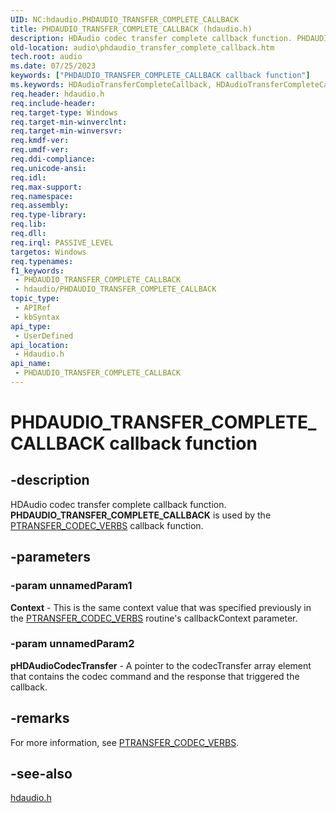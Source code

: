 ```yaml
---
UID: NC:hdaudio.PHDAUDIO_TRANSFER_COMPLETE_CALLBACK
title: PHDAUDIO_TRANSFER_COMPLETE_CALLBACK (hdaudio.h)
description: HDAudio codec transfer complete callback function. PHDAUDIO_TRANSFER_COMPLETE_CALLBACK is used by the PTRANSFER_CODEC_VERBS callback function.
old-location: audio\phdaudio_transfer_complete_callback.htm
tech.root: audio
ms.date: 07/25/2023
keywords: ["PHDAUDIO_TRANSFER_COMPLETE_CALLBACK callback function"]
ms.keywords: HDAudioTransferCompleteCallback, HDAudioTransferCompleteCallback callback function [Audio Devices], PHDAUDIO_TRANSFER_COMPLETE_CALLBACK, PHDAUDIO_TRANSFER_COMPLETE_CALLBACK callback, audio.phdaudio_transfer_complete_callback, hdaudio/HDAudioTransferCompleteCallback
req.header: hdaudio.h
req.include-header: 
req.target-type: Windows
req.target-min-winverclnt: 
req.target-min-winversvr: 
req.kmdf-ver: 
req.umdf-ver: 
req.ddi-compliance: 
req.unicode-ansi: 
req.idl: 
req.max-support: 
req.namespace: 
req.assembly: 
req.type-library: 
req.lib: 
req.dll: 
req.irql: PASSIVE_LEVEL
targetos: Windows
req.typenames: 
f1_keywords:
 - PHDAUDIO_TRANSFER_COMPLETE_CALLBACK
 - hdaudio/PHDAUDIO_TRANSFER_COMPLETE_CALLBACK
topic_type:
 - APIRef
 - kbSyntax
api_type:
 - UserDefined
api_location:
 - Hdaudio.h
api_name:
 - PHDAUDIO_TRANSFER_COMPLETE_CALLBACK
---
```


# PHDAUDIO_TRANSFER_COMPLETE_CALLBACK callback function

## -description

HDAudio codec transfer complete callback function. <b>PHDAUDIO_TRANSFER_COMPLETE_CALLBACK</b> is used by the <a href="/windows-hardware/drivers/ddi/hdaudio/nc-hdaudio-ptransfer_codec_verbs">PTRANSFER_CODEC_VERBS</a> callback function.

## -parameters

### -param unnamedParam1

**Context** -  This is the same  context value that was specified previously in the <a href="/windows-hardware/drivers/ddi/hdaudio/nc-hdaudio-ptransfer_codec_verbs">PTRANSFER_CODEC_VERBS</a> routine's callbackContext parameter.

### -param unnamedParam2

**pHDAudioCodecTransfer** - A pointer to the codecTransfer array element that contains the codec command and the response that triggered the callback.

## -remarks

For more information, see <a href="/windows-hardware/drivers/ddi/hdaudio/nc-hdaudio-ptransfer_codec_verbs">PTRANSFER_CODEC_VERBS</a>.

## -see-also

[hdaudio.h](../hdaudio/index.md)
